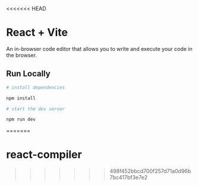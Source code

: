 <<<<<<< HEAD
# React + Vite

An in-browser code editor that allows you to write and execute your code in the browser.

## Run Locally

```bash
# install dependencies

npm install

# start the dev server

npm run dev
```
=======
# react-compiler
>>>>>>> 498f452bbcd700f257d71a0d96b7bc417bf3e7e2
